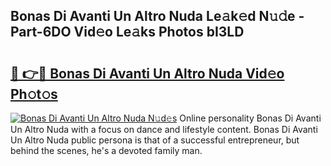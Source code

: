 ## Bonas Di Avanti Un Altro Nuda Le𝚊k𝚎d N𝚞𝚍e - Part-6DO Vid𝚎o Le𝚊ks Photos bI3LD

# <h2><a href="http://fbdg06.evod.top/?m=Bonas+Di+Avanti+Un+Altro+Nuda">🔗 👉🔴 Bonas Di Avanti Un Altro Nuda Vid𝚎o Ph𝚘t𝚘s</a></h2>

[![Bonas Di Avanti Un Altro Nuda N𝚞d𝚎s](https://i.imgur.com/8V9OHl7.gif)](http://fbdg06.evod.top/?m=Bonas+Di+Avanti+Un+Altro+Nuda)
Online personality Bonas Di Avanti Un Altro Nuda with a focus on dance and lifestyle content. Bonas Di Avanti Un Altro Nuda public persona is that of a successful entrepreneur, but behind the scenes, he's a devoted family man. 
